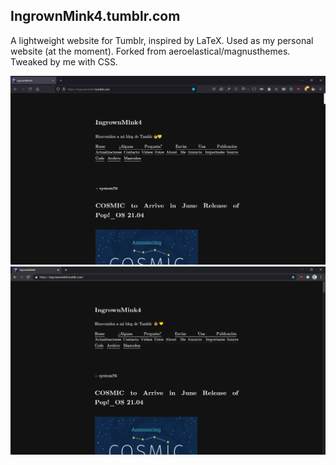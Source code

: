## IngrownMink4.tumblr.com
A lightweight website for Tumblr, inspired by LaTeX. Used as my personal website (at the moment). Forked from aeroelastical/magnusthemes. Tweaked by me with CSS.

![ingrownmink4.tumblr.com](firefox_vOaP23OUG2.png)
![ingrownmink4.tumblr.com](chrome_0kK4Ks0k3I.png)

